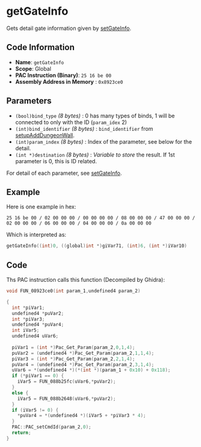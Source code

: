 # getGateInfo

Gets detail gate information given by [setGateInfo](./setgateinfo.md).

## Code Information

- **Name**: `getGateInfo`
- **Scope**: Global
- **PAC Instruction (Binary)**: `25 16 be 00`
- **Assembly Address in Memory** : `0x8923ce0`

## Parameters


- `(bool)bind_type` *(8 bytes)* : 0 has many types of binds, 1 will be connected to only with the ID (`param_idex` 2)
- `(int)bind_identifier` *(8 bytes)* : `bind_identifier` from [setupAddDungeonWall](./setupadddungeonwall.md).
- `(int)param_index` *(8 bytes)* : Index of the parameter, see below for the detail.
- `(int *)destination` *(8 bytes)* : *Variable to store* the result. If 1st parameter is 0, this is ID related.

For detail of each parameter, see [setGateInfo](./setgateinfo.md).

## Example

Here is one example in hex:

```25 16 be 00 / 02 00 00 00 / 00 00 00 00 / 08 00 00 00 / 47 00 00 00 / 02 00 00 00 / 06 00 00 00 / 04 00 00 00 / 0a 00 00 00```

Which is interpreted as:

```c
getGateInfo((int)0, ((global)int *)giVar71, (int)6, (int *)iVar10)
```

## Code

Ths PAC instruction calls this function (Decompiled by Ghidra):

```c
void FUN_08923ce0(int param_1,undefined4 param_2)

{
  int *piVar1;
  undefined4 *puVar2;
  int *piVar3;
  undefined4 *puVar4;
  int iVar5;
  undefined4 uVar6;
  
  piVar1 = (int *)Pac_Get_Param(param_2,0,1,4);
  puVar2 = (undefined4 *)Pac_Get_Param(param_2,1,1,4);
  piVar3 = (int *)Pac_Get_Param(param_2,2,1,4);
  puVar4 = (undefined4 *)Pac_Get_Param(param_2,3,1,4);
  uVar6 = *(undefined4 *)(*(int *)(param_1 + 0x10) + 0x118);
  if (*piVar1 == 0) {
    iVar5 = FUN_088b25fc(uVar6,*puVar2);
  }
  else {
    iVar5 = FUN_088b2648(uVar6,*puVar2);
  }
  if (iVar5 != 0) {
    *puVar4 = *(undefined4 *)(iVar5 + *piVar3 * 4);
  }
  PAC::PAC_setCmdId(param_2,0);
  return;
}
```
